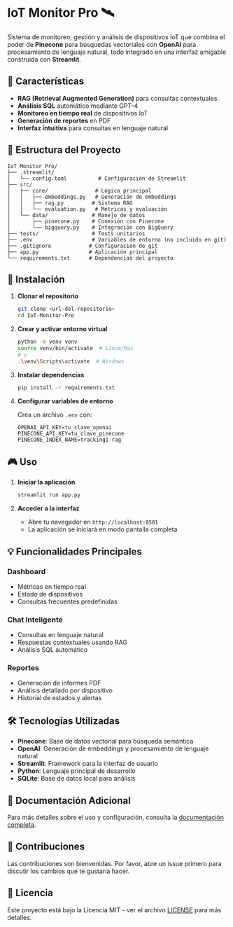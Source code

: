 # IoT Monitor Pro 🛰️

Sistema de monitoreo, gestión y análisis de dispositivos IoT que combina el poder de **Pinecone** para búsquedas vectoriales con **OpenAI** para procesamiento de lenguaje natural, todo integrado en una interfaz amigable construida con **Streamlit**.

## 🌟 Características

- **RAG (Retrieval Augmented Generation)** para consultas contextuales
- **Análisis SQL** automático mediante GPT-4
- **Monitoreo en tiempo real** de dispositivos IoT
- **Generación de reportes** en PDF
- **Interfaz intuitiva** para consultas en lenguaje natural

## 📁 Estructura del Proyecto

```
IoT Monitor Pro/
├── .streamlit/
│   └── config.toml          # Configuración de Streamlit
├── src/
│   ├── core/               # Lógica principal
│   │   ├── embeddings.py   # Generación de embeddings
│   │   ├── rag.py         # Sistema RAG
│   │   └── evaluation.py   # Métricas y evaluación
│   └── data/              # Manejo de datos
│       ├── pinecone.py    # Conexión con Pinecone
│       └── bigquery.py    # Integración con BigQuery
├── tests/                 # Tests unitarios
├── .env                   # Variables de entorno (no incluido en git)
├── .gitignore            # Configuración de git
├── app.py                # Aplicación principal
└── requirements.txt      # Dependencias del proyecto
```

## 🚀 Instalación

1. **Clonar el repositorio**
   ```bash
   git clone <url-del-repositorio>
   cd IoT-Monitor-Pro
   ```

2. **Crear y activar entorno virtual**
   ```bash
   python -m venv venv
   source venv/bin/activate  # Linux/Mac
   # o
   .\venv\Scripts\activate  # Windows
   ```

3. **Instalar dependencias**
   ```bash
   pip install -r requirements.txt
   ```

4. **Configurar variables de entorno**
   
   Crea un archivo `.env` con:
   ```
   OPENAI_API_KEY=tu_clave_openai
   PINECONE_API_KEY=tu_clave_pinecone
   PINECONE_INDEX_NAME=tracking1-rag
   ```

## 🎮 Uso

1. **Iniciar la aplicación**
   ```bash
   streamlit run app.py
   ```

2. **Acceder a la interfaz**
   - Abre tu navegador en `http://localhost:8501`
   - La aplicación se iniciará en modo pantalla completa

## 💡 Funcionalidades Principales

### Dashboard
- Métricas en tiempo real
- Estado de dispositivos
- Consultas frecuentes predefinidas

### Chat Inteligente
- Consultas en lenguaje natural
- Respuestas contextuales usando RAG
- Análisis SQL automático

### Reportes
- Generación de informes PDF
- Análisis detallado por dispositivo
- Historial de estados y alertas

## 🛠️ Tecnologías Utilizadas

- **Pinecone**: Base de datos vectorial para búsqueda semántica
- **OpenAI**: Generación de embeddings y procesamiento de lenguaje natural
- **Streamlit**: Framework para la interfaz de usuario
- **Python**: Lenguaje principal de desarrollo
- **SQLite**: Base de datos local para análisis

## 📖 Documentación Adicional

Para más detalles sobre el uso y configuración, consulta la [documentación completa](docs/index.md).

## 🤝 Contribuciones

Las contribuciones son bienvenidas. Por favor, abre un issue primero para discutir los cambios que te gustaría hacer.

## 📄 Licencia

Este proyecto está bajo la Licencia MIT - ver el archivo [LICENSE](LICENSE) para más detalles.
